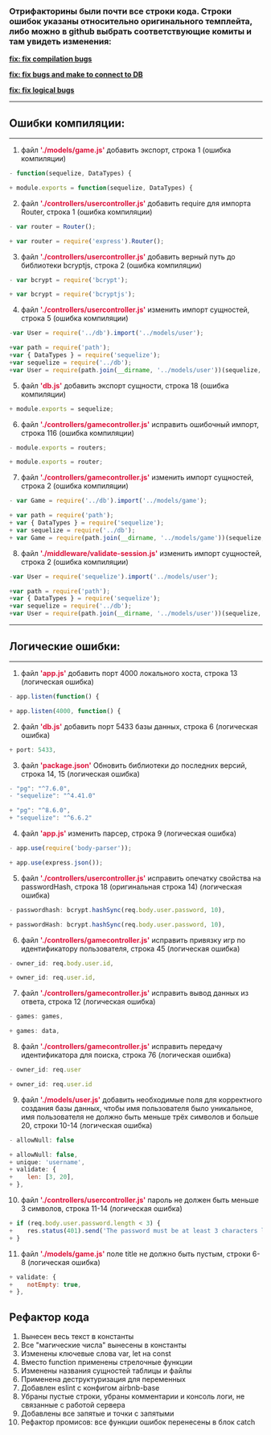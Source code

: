 ### Отрифакторины были почти все строки кода. Cтроки ошибок указаны относительно оригинального темплейта, либо можно в github выбрать соответствующие комиты и там увидеть изменения:

[**fix: fix compilation bugs**](https://github.com/BlazarQSO/task3-broken-app/commit/f6f9feba3e0a02f1e4a7115f526a821388786687)

[**fix: fix bugs and make to connect to DB**](https://github.com/BlazarQSO/task3-broken-app/commit/730291a427ada7c5ab7095743fb786bc254925ac)

[**fix: fix logical bugs**](https://github.com/BlazarQSO/task3-broken-app/commit/475e6ea5cbf1217f05bf108fe3312dca621671fa)

---
## Ошибки компиляции:
---
1. файл <span style="color:crimson">**'./models/game.js'**</span> добавить экспорт, строка 1 (ошибка компиляции)
```javascript
- function(sequelize, DataTypes) {

+ module.exports = function(sequelize, DataTypes) {
```
2. файл <span style="color:crimson">**'./controllers/usercontroller.js'**</span> добавить require для импорта Router, строка 1 (ошибка компиляции)
```javascript
- var router = Router();

+ var router = require('express').Router();
```
3. файл <span style="color:crimson">**'./controllers/usercontroller.js'**</span> добавить верный путь до библиотеки bcryptjs, строка 2 (ошибка компиляции)
```javascript
- var bcrypt = require('bcrypt');

+ var bcrypt = require('bcryptjs');
```
4. файл <span style="color:crimson">**'./controllers/usercontroller.js'**</span> изменить импорт сущностей, строка 5 (ошибка компиляции)
```javascript
-var User = require('../db').import('../models/user');

+var path = require('path');
+var { DataTypes } = require('sequelize');
+var sequelize = require('../db');
+var User = require(path.join(__dirname, '../models/user'))(sequelize, DataTypes);
```
5. файл <span style="color:crimson">**'db.js'**</span> добавить экспорт сущности, строка 18 (ошибка компиляции)
```javascript
+ module.exports = sequelize;
```
6. файл <span style="color:crimson">**'./controllers/gamecontroller.js'**</span> исправить ошибочный импорт, строка 116 (ошибка компиляции)
```javascript
- module.exports = routers;

+ module.exports = router;
```
7. файл <span style="color:crimson">**'./controllers/gamecontroller.js'**</span> изменить импорт сущностей, строка 2 (ошибка компиляции)
```javascript
- var Game = require('../db').import('../models/game');

+ var path = require('path');
+ var { DataTypes } = require('sequelize');
+ var sequelize = require('../db');
+ var Game = require(path.join(__dirname, '../models/game'))(sequelize, DataTypes);
```
8. файл <span style="color:crimson">**'./middleware/validate-session.js'**</span> изменить импорт сущностей, строка 2 (ошибка компиляции)
```javascript
-var User = require('sequelize').import('../models/user');

+var path = require('path');
+var { DataTypes } = require('sequelize');
+var sequelize = require('../db');
+var User = require(path.join(__dirname, '../models/user'))(sequelize, DataTypes);
```
---
## Логические  ошибки:
---
1. файл <span style="color:crimson">**'app.js'**</span> добавить порт 4000 локального хоста, строка 13 (логическая ошибка)
```javascript
- app.listen(function() {

+ app.listen(4000, function() {
```
2. файл <span style="color:crimson">**'db.js'**</span> добавить порт 5433 базы данных, строка 6 (логическая ошибка)
```javascript
+ port: 5433,
```
3. файл <span style="color:crimson">**'package.json'**</span> Обновить библиотеки до последних версий, строка 14, 15 (логическая ошибка)
```javascript
- "pg": "^7.6.0",
- "sequelize": "^4.41.0"

+ "pg": "^8.6.0",
+ "sequelize": "^6.6.2"
```
4. файл <span style="color:crimson">**'app.js'**</span> изменить парсер, строка 9 (логическая ошибка)
```javascript
- app.use(require('body-parser'));

+ app.use(express.json());
```
5. файл <span style="color:crimson">**'./controllers/usercontroller.js'**</span> исправить опечатку свойства на passwordHash, строка 18 (оригинальная строка 14) (логическая ошибка)
```javascript
- passwordhash: bcrypt.hashSync(req.body.user.password, 10),

+ passwordHash: bcrypt.hashSync(req.body.user.password, 10),
```
6. файл <span style="color:crimson">**'./controllers/gamecontroller.js'**</span> исправить привязку игр по идентификатору  пользователя, строка 45 (логическая ошибка)
```javascript
- owner_id: req.body.user.id,

+ owner_id: req.user.id,
```
7. файл <span style="color:crimson">**'./controllers/gamecontroller.js'**</span> исправить вывод данных из ответа, строка 12 (логическая ошибка)
```javascript
- games: games,

+ games: data,
```
8. файл <span style="color:crimson">**'./controllers/gamecontroller.js'**</span> исправить передачу идентификатора для поиска, строка 76 (логическая ошибка)
```javascript
- owner_id: req.user

+ owner_id: req.user.id
```
9. файл <span style="color:crimson">**'./models/user.js'**</span> добавить необходимые поля для корректного создания базы данных, чтобы имя пользователя было уникальное, имя пользователя не должно быть меньше трёх символов и больше 20, строки 10-14 (логическая ошибка)
```javascript
- allowNull: false

+ allowNull: false,
+ unique: 'username',
+ validate: {
+    len: [3, 20],
+ },
```
10. файл <span style="color:crimson">**'./controllers/usercontroller.js'**</span>  пароль не должен быть меньше 3 символов, строка 11-14 (логическая ошибка)
```javascript
+ if (req.body.user.password.length < 3) {
+    res.status(401).send('The password must be at least 3 characters long');
+ }
```
11. файл <span style="color:crimson">**'./models/game.js'**</span> поле title не должно быть пустым, строки 6-8 (логическая ошибка)
```javascript
+ validate: {
+    notEmpty: true,
+ },
```
## Рефактор кода
1. Вынесен весь текст в константы
1. Все "магические числа" вынесены в константы
1. Изменены ключевые слова var, let на const
1. Вместо function применены стрелочные функции
1. Изменены названия сущностей таблицы и файлы
1. Применена деструктуризация для переменных
1. Добавлен eslint с конфигом airbnb-base
1. Убраны пустые строки, убраны комментарии и консоль логи, не связанные с работой сервера
1. Добавлены все запятые и точки с запятыми
1. Рефактор промисов: все функции ошибок перенесены в блок catch

